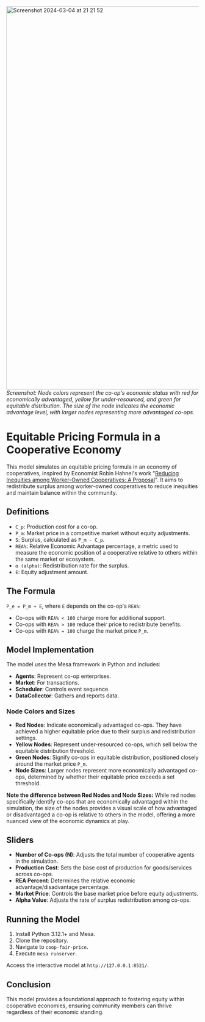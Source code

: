 <img width="1005" alt="Screenshot 2024-03-04 at 21 21 52" src="https://github.com/Post-Capitalist-Labs/models/assets/58642686/995a0d56-5575-4bc9-96e3-6d9cfebe4352">
<i>Screenshot: Node colors represent the co-op's economic status with red for economically advantaged, yellow for under-resourced, and green for equitable distribution. The size of the node indicates the economic advantage level, with larger nodes representing more advantaged co-ops.</i>

# Equitable Pricing Formula in a Cooperative Economy

This model simulates an equitable pricing formula in an economy of cooperatives, inspired by Economist Robin Hahnel's work "[Reducing Inequities among Worker-Owned Cooperatives: A Proposal](http://www.jstor.org/stable/20642477)". It aims to redistribute surplus among worker-owned cooperatives to reduce inequities and maintain balance within the community.

## Definitions

- `C_p`: Production cost for a co-op.
- `P_m`: Market price in a competitive market without equity adjustments.
- `S`: Surplus, calculated as `P_m - C_p`.
- `REA%`: Relative Economic Advantage percentage, a metric used to measure the economic position of a cooperative relative to others within the same market or ecosystem.
- `α (alpha)`: Redistribution rate for the surplus.
- `E`: Equity adjustment amount.

## The Formula

`P_e = P_m + E`, where `E` depends on the co-op's `REA%`:

- Co-ops with `REA% < 100` charge more for additional support.
- Co-ops with `REA% > 100` reduce their price to redistribute benefits.
- Co-ops with `REA% = 100` charge the market price `P_m`.

## Model Implementation

The model uses the Mesa framework in Python and includes:

- **Agents**: Represent co-op enterprises.
- **Market**: For transactions.
- **Scheduler**: Controls event sequence.
- **DataCollector**: Gathers and reports data.

### Node Colors and Sizes

- **Red Nodes**: Indicate economically advantaged co-ops. They have achieved a higher equitable price due to their surplus and redistribution settings.
- **Yellow Nodes**: Represent under-resourced co-ops, which sell below the equitable distribution threshold.
- **Green Nodes**: Signify co-ops in equitable distribution, positioned closely around the market price `P_m`.
- **Node Sizes**: Larger nodes represent more economically advantaged co-ops, determined by whether their equitable price exceeds a set threshold.

**Note the difference between Red Nodes and Node Sizes:** While red nodes specifically identify co-ops that are economically advantaged within the simulation, the size of the nodes provides a visual scale of how advantaged or disadvantaged a co-op is relative to others in the model, offering a more nuanced view of the economic dynamics at play.

## Sliders

- **Number of Co-ops (N)**: Adjusts the total number of cooperative agents in the simulation.
- **Production Cost**: Sets the base cost of production for goods/services across co-ops.
- **REA Percent**: Determines the relative economic advantage/disadvantage percentage.
- **Market Price**: Controls the base market price before equity adjustments.
- **Alpha Value**: Adjusts the rate of surplus redistribution among co-ops.

## Running the Model

1. Install Python 3.12.1+ and Mesa.
2. Clone the repository.
3. Navigate to `coop-fair-price`.
4. Execute `mesa runserver`.

Access the interactive model at `http://127.0.0.1:8521/`.

## Conclusion

This model provides a foundational approach to fostering equity within cooperative economies, ensuring community members can thrive regardless of their economic standing.